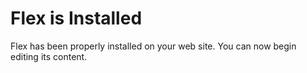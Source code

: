 Flex is Installed
=================

Flex has been properly installed on your web site. You can now begin editing its
content.

<div class="o-widget" flexInclude="/static/main/instructions.md"></div>
